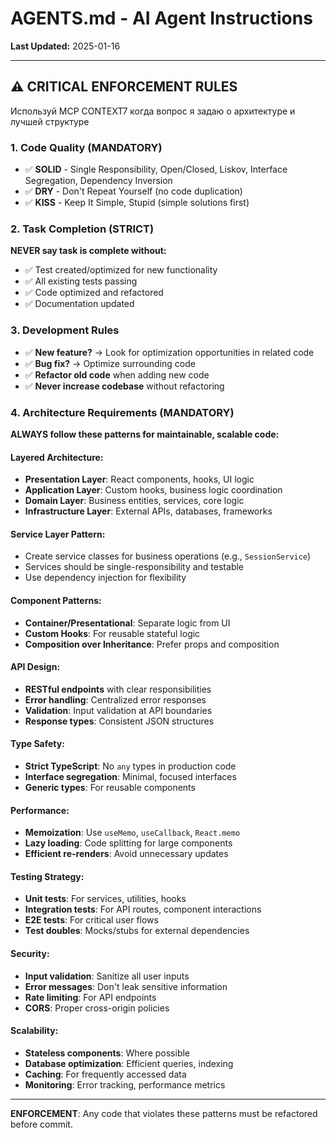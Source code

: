 # AGENTS.md - AI Agent Instructions

**Last Updated:** 2025-01-16

---

## ⚠️ CRITICAL ENFORCEMENT RULES
Используй MCP CONTEXT7 когда вопрос я задаю о архитектуре и лучшей структуре
### 1. Code Quality (MANDATORY)
- ✅ **SOLID** - Single Responsibility, Open/Closed, Liskov, Interface Segregation, Dependency Inversion
- ✅ **DRY** - Don't Repeat Yourself (no code duplication)
- ✅ **KISS** - Keep It Simple, Stupid (simple solutions first)

### 2. Task Completion (STRICT)
**NEVER say task is complete without:**
- ✅ Test created/optimized for new functionality
- ✅ All existing tests passing
- ✅ Code optimized and refactored
- ✅ Documentation updated

### 3. Development Rules
- ✅ **New feature?** → Look for optimization opportunities in related code
- ✅ **Bug fix?** → Optimize surrounding code
- ✅ **Refactor old code** when adding new code
- ✅ **Never increase codebase** without refactoring

### 4. Architecture Requirements (MANDATORY)
**ALWAYS follow these patterns for maintainable, scalable code:**

#### Layered Architecture:
- **Presentation Layer**: React components, hooks, UI logic
- **Application Layer**: Custom hooks, business logic coordination
- **Domain Layer**: Business entities, services, core logic
- **Infrastructure Layer**: External APIs, databases, frameworks

#### Service Layer Pattern:
- Create service classes for business operations (e.g., `SessionService`)
- Services should be single-responsibility and testable
- Use dependency injection for flexibility

#### Component Patterns:
- **Container/Presentational**: Separate logic from UI
- **Custom Hooks**: For reusable stateful logic
- **Composition over Inheritance**: Prefer props and composition

#### API Design:
- **RESTful endpoints** with clear responsibilities
- **Error handling**: Centralized error responses
- **Validation**: Input validation at API boundaries
- **Response types**: Consistent JSON structures

#### Type Safety:
- **Strict TypeScript**: No `any` types in production code
- **Interface segregation**: Minimal, focused interfaces
- **Generic types**: For reusable components

#### Performance:
- **Memoization**: Use `useMemo`, `useCallback`, `React.memo`
- **Lazy loading**: Code splitting for large components
- **Efficient re-renders**: Avoid unnecessary updates

#### Testing Strategy:
- **Unit tests**: For services, utilities, hooks
- **Integration tests**: For API routes, component interactions
- **E2E tests**: For critical user flows
- **Test doubles**: Mocks/stubs for external dependencies

#### Security:
- **Input validation**: Sanitize all user inputs
- **Error messages**: Don't leak sensitive information
- **Rate limiting**: For API endpoints
- **CORS**: Proper cross-origin policies

#### Scalability:
- **Stateless components**: Where possible
- **Database optimization**: Efficient queries, indexing
- **Caching**: For frequently accessed data
- **Monitoring**: Error tracking, performance metrics

---

**ENFORCEMENT**: Any code that violates these patterns must be refactored before commit.



